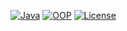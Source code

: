 [![Java](https://img.shields.io/badge/Java-17+-orange?logo=openjdk)](https://java.com)
[![OOP](https://img.shields.io/badge/Object_Oriented-Programming-blueviolet)](https://en.wikipedia.org/wiki/Object-oriented_programming)
[![License](https://img.shields.io/badge/License-MIT-green)](https://opensource.org/licenses/MIT)


